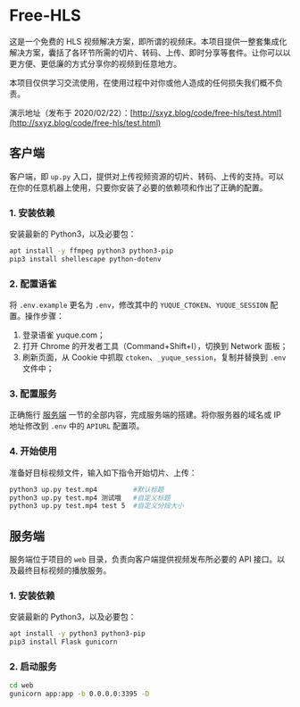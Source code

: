 # Free-HLS

这是一个免费的 HLS 视频解决方案，即所谓的视频床。本项目提供一整套集成化解决方案，囊括了各环节所需的切片、转码、上传、即时分享等套件。让你可以以更方便、更低廉的方式分享你的视频到任意地方。

本项目仅供学习交流使用，在使用过程中对你或他人造成的任何损失我们概不负责。

演示地址（发布于 2020/02/22）：[http://sxyz.blog/code/free-hls/test.html](http://sxyz.blog/code/free-hls/test.html)



## 客户端

客户端，即 `up.py` 入口，提供对上传视频资源的切片、转码、上传的支持。可以在你的任意机器上使用，只要你安装了必要的依赖项和作出了正确的配置。

### 1. 安装依赖

安装最新的 Python3，以及必要包：

```bash
apt install -y ffmpeg python3 python3-pip
pip3 install shellescape python-dotenv
```



### 2. 配置语雀

将 `.env.example` 更名为 `.env`，修改其中的 `YUQUE_CTOKEN`、`YUQUE_SESSION` 配置。操作步骤：

1. 登录语雀 yuque.com；
2. 打开 Chrome 的开发者工具（Command+Shift+I），切换到 Network 面板；
3. 刷新页面，从 Cookie 中抓取 `ctoken`、`_yuque_session`，复制并替换到 `.env` 文件中；



### 3. 配置服务

正确施行 [服务端](#服务端) 一节的全部内容，完成服务端的搭建。将你服务器的域名或 IP 地址修改到 `.env` 中的  `APIURL` 配置项。



### 4. 开始使用

准备好目标视频文件，输入如下指令开始切片、上传：

```bash
python3 up.py test.mp4         #默认标题
python3 up.py test.mp4 测试哦   #自定义标题
python3 up.py test.mp4 test 5  #自定义分段大小
```



## 服务端

服务端位于项目的 `web` 目录，负责向客户端提供视频发布所必要的 API 接口。以及最终目标视频的播放服务。

### 1. 安装依赖

安装最新的 Python3，以及必要包：

```bash
apt install -y python3 python3-pip
pip3 install Flask gunicorn
```



### 2. 启动服务

```bash
cd web
gunicorn app:app -b 0.0.0.0:3395 -D
```

